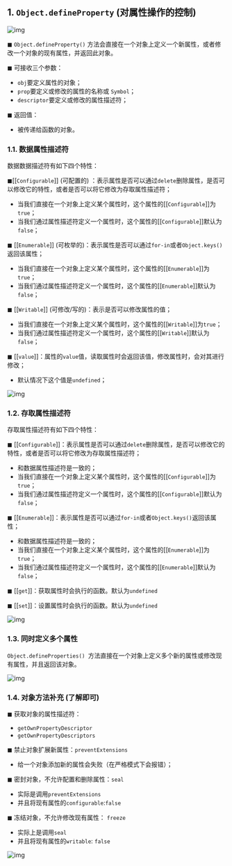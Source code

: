 ## 1. `Object.defineProperty` (对属性操作的控制)

![img](https://cdn.nlark.com/yuque/0/2023/png/29006943/1681463857757-579feb13-229d-4b36-ad42-39867fd0d802.png)

◼ `Object.defineProperty()` 方法会直接在一个对象上定义一个新属性，或者修改一个对象的现有属性，并返回此对象。

◼ 可接收三个参数：

- `obj`要定义属性的对象；
- `prop`要定义或修改的属性的名称或 `Symbol`；
- `descriptor`要定义或修改的属性描述符；

◼ 返回值：

- 被传递给函数的对象。



### 1.1. 数据属性描述符

数据数据描述符有如下四个特性：

◼[[`Configurable`]] (可配置的) ：表示属性是否可以通过`delete`删除属性，是否可以修改它的特性，或者是否可以将它修改为存取属性描述符；

-  当我们直接在一个对象上定义某个属性时，这个属性的[[`Configurable`]]为`true`；
-  当我们通过属性描述符定义一个属性时，这个属性的[[`Configurable`]]默认为`false`；

◼ [[`Enumerable`]] (可枚举的)：表示属性是否可以通过`for-in`或者`Object.keys()`返回该属性；

- 当我们直接在一个对象上定义某个属性时，这个属性的[[`Enumerable`]]为`true`；
- 当我们通过属性描述符定义一个属性时，这个属性的[[`Enumerable`]]默认为`false`；

◼ [[`Writable`]] (可修改/写的)：表示是否可以修改属性的值；

- 当我们直接在一个对象上定义某个属性时，这个属性的[[`Writable`]]为`true`；
- 当我们通过属性描述符定义一个属性时，这个属性的[[`Writable`]]默认为`false`；

◼ [[`value`]]：属性的`value`值，读取属性时会返回该值，修改属性时，会对其进行修改；

- 默认情况下这个值是`undefined`；





![img](https://cdn.nlark.com/yuque/0/2023/png/29006943/1681464124464-249619ef-b6a9-40af-a2d1-12e67e8711aa.png)





### 1.2. 存取属性描述符

存取属性描述符有如下四个特性：

◼ [[`Configurable`]]：表示属性是否可以通过`delete`删除属性，是否可以修改它的特性，或者是否可以将它修改为存取属性描述符；

- 和数据属性描述符是一致的；
-  当我们直接在一个对象上定义某个属性时，这个属性的[[`Configurable`]]为`true`；
- 当我们通过属性描述符定义一个属性时，这个属性的[[`Configurable`]]默认为`false`；

◼ [[`Enumerable`]]：表示属性是否可以通过`for-in`或者`Object.keys()`返回该属性；

- 和数据属性描述符是一致的；
- 当我们直接在一个对象上定义某个属性时，这个属性的[[`Enumerable`]]为`true`；
- 当我们通过属性描述符定义一个属性时，这个属性的[[`Enumerable`]]默认为`false`；

◼ [[`get`]]：获取属性时会执行的函数。默认为`undefined`

◼ [[`set`]]：设置属性时会执行的函数。默认为`undefined`



![img](https://cdn.nlark.com/yuque/0/2023/png/29006943/1681464314140-d9dca721-a6c5-4087-a7ff-2d58a60993a8.png)



### 1.3. 同时定义多个属性

`Object.defineProperties() `方法直接在一个对象上定义多个新的属性或修改现有属性，并且返回该对象。

![img](https://cdn.nlark.com/yuque/0/2023/png/29006943/1681464386309-9a9fb7dc-79ab-4baf-b328-5e323c7e027b.png)





### 1.4. 对象方法补充  (了解即可)

◼ 获取对象的属性描述符：

- `getOwnPropertyDescriptor`
- `getOwnPropertyDescriptors`

◼ 禁止对象扩展新属性：`preventExtensions`

-  给一个对象添加新的属性会失败（在严格模式下会报错）；

◼ 密封对象，不允许配置和删除属性：`seal`

- 实际是调用`preventExtensions`
- 并且将现有属性的`configurable`:`false`

◼ 冻结对象，不允许修改现有属性： `freeze`

- 实际上是调用`seal`
- 并且将现有属性的`writable`: `false`



![img](https://cdn.nlark.com/yuque/0/2023/png/29006943/1681464539594-63afdf53-6a25-4dfb-b664-dcc8a07b357f.png)